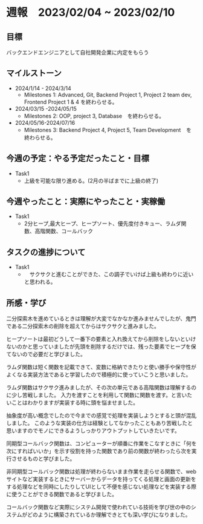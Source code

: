 # 週報　2023/02/04 ~ 2023/02/10
## 目標   
バックエンドエンジニアとして自社開発企業に内定をもらう

## マイルストーン
- 2024/1/14 - 2024/3/14
  - Milestones 1: Advanced, Git, Backend Project 1, Project 2 team dev, Frontend Project 1 & 4 を終わらせる。
- 2024/03/15 -2024/05/15
  - Milestones 2: OOP, project 3, Database　を終わらせる。
- 2024/05/16-2024/07/16
  - Milestones 3: Backend Project 4, Project 5, Team Development　を終わらせる。
   
## 今週の予定：やる予定だったこと・目標
  - Task1
    - 上級を可能な限り進める。(2月の半ばまでに上級の終了) 

## 今週やったこと：実際にやったこと・実稼働
- Task1
  - 2分ヒープ,最大ヒープ、ヒープソート、優先度付きキュー、ラムダ関数、高階関数、コールバック

## タスクの進捗について
- Task1
  - 　サクサクと進むことができた、この調子でいけば上級も終わりに近いと思われる。

## 所感・学び

二分探索木を進めているときは理解が大変でなかなか進みませんでしたが、鬼門である二分探索木の削除を超えてからはサクサクと進みました。

ヒープソートは最初どうして一番下の要素と入れ換えてから削除をしないといけないのかと思っていましたが先頭を削除するだけでは、残った要素でヒープを保てないので必要だと学びました。

ラムダ関数は短く関数を記載できて、変数に格納できたりと使い勝手や保守性がよくなる実装方法であると学習したので積極的に使っていこうと思いました。

ラムダ関数はサクサク進みましたが、その次の単元である高階関数は理解するのに少し苦戦しました。
入力を渡すことを利用して関数に関数を渡す。と言いたいことはわかりますが実装する時に頭を悩ませました。

抽象度が高い概念でしたので今までの感覚で処理を実装しようとすると頭が混乱しました。
このような実装の仕方は経験としてなかったこともあり苦戦したと思いますのでモノにできるようしっかりアウトプットしていきたいです。

同期型コールバック関数は、コンピューターが順番に作業をこなすときに「何を次にすればいいか」を示す役割を持った関数であり前の関数が終わったら次を実行させるものと学びました。

非同期型コールバック関数は処理が終わらないまま作業を走らせる関数で、webサイトなど実装するときにサーバーからデータを持ってくる処理と画面の更新をする処理などを同時にしたりしてUIとして不便を感じない処理などを実装する際に使うことができる関数であると学びました。

コールバック関数など実際にシステム開発で使われている技術を学び世の中のシステムがどのように構築されているか理解できとても深い学びになりました。
